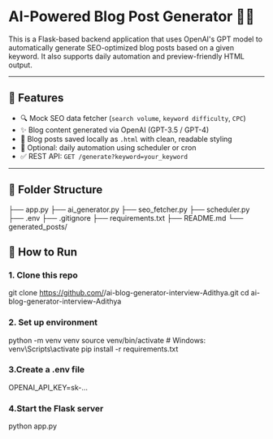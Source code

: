 # AI-Powered Blog Post Generator 🧠📝

This is a Flask-based backend application that uses OpenAI's GPT model to automatically generate SEO-optimized blog posts based on a given keyword. It also supports daily automation and preview-friendly HTML output.

---

## 🚀 Features

- 🔍 Mock SEO data fetcher (`search volume`, `keyword difficulty`, `CPC`)
- ✨ Blog content generated via OpenAI (GPT-3.5 / GPT-4)
- 📂 Blog posts saved locally as `.html` with clean, readable styling
- 🔁 Optional: daily automation using scheduler or cron
- ✅ REST API: `GET /generate?keyword=your_keyword`

---

## 📁 Folder Structure
├── app.py
├── ai_generator.py
├── seo_fetcher.py
├── scheduler.py
├── .env
├── .gitignore
├── requirements.txt
├── README.md
└── generated_posts/

## 🧪 How to Run

### 1. Clone this repo

git clone https://github.com/<your-username>/ai-blog-generator-interview-Adithya.git
cd ai-blog-generator-interview-Adithya

### 2. Set up environment
python -m venv venv
source venv/bin/activate  # Windows: venv\Scripts\activate
pip install -r requirements.txt

### 3.Create a .env file
OPENAI_API_KEY=sk-...

### 4.Start the Flask server
python app.py
